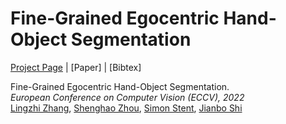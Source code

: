 # Fine-Grained Egocentric Hand-Object Segmentation
[Project Page](https://chail.github.io/latent-composition/) |  [Paper] | [Bibtex]

Fine-Grained Egocentric Hand-Object Segmentation.\
*European Conference on Computer Vision (ECCV), 2022*\
[Lingzhi Zhang](https://owenzlz.github.io/), [Shenghao Zhou](https://scholar.google.com/citations?user=kWdwbUYAAAAJ&hl=en), [Simon Stent](https://scholar.google.com/citations?user=f3aij5UAAAAJ&hl=en), [Jianbo Shi](https://www.cis.upenn.edu/~jshi/)

